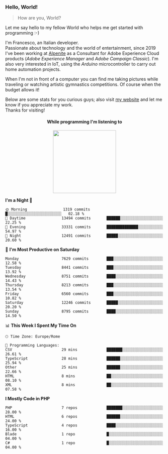 ### Hello, World!

> How are you, World?

Let me say hello to my fellow World who helps me get started with programming :-)

I'm Francesco, an Italian developer.  
Passionate about technology and the world of entertainment, since 2019 I've been working at [Alpenite](https://www.alpenite.com) as a Consultant for Adobe Experience Cloud products (*Adobe Experience Manager* and *Adobe Campaign Classic*). I'm also very interested in IoT, using the *Arduino* microcontroller to carry out home automation projects.

When I'm not in front of a computer you can find me taking pictures while traveling or watching artistic gymnastics competitions. Of course when the budget allows it!

Below are some stats for you curious guys; also visit [my website](https://www.francescorega.eu) and let me know if you appreciate my work.  
Thanks for visiting!

<div align="center">
  <h4>While programming I'm listening to</h4>
  <a href="https://apps.francescorega.eu/now-playing/11147232609" target="_blank"><img src="https://apps.francescorega.eu/now-playing/11147232609" width="200"></a>
</div>

<!--START_SECTION:waka-->
**I'm a Night 🦉** 

```text
🌞 Morning                1319 commits        █░░░░░░░░░░░░░░░░░░░░░░░░   02.18 % 
🌆 Daytime                13494 commits       ██████░░░░░░░░░░░░░░░░░░░   22.25 % 
🌃 Evening                33331 commits       ██████████████░░░░░░░░░░░   54.97 % 
🌙 Night                  12491 commits       █████░░░░░░░░░░░░░░░░░░░░   20.60 % 
```
📅 **I'm Most Productive on Saturday** 

```text
Monday                   7629 commits        ███░░░░░░░░░░░░░░░░░░░░░░   12.58 % 
Tuesday                  8441 commits        ███░░░░░░░░░░░░░░░░░░░░░░   13.92 % 
Wednesday                8751 commits        ████░░░░░░░░░░░░░░░░░░░░░   14.43 % 
Thursday                 8213 commits        ███░░░░░░░░░░░░░░░░░░░░░░   13.54 % 
Friday                   6560 commits        ███░░░░░░░░░░░░░░░░░░░░░░   10.82 % 
Saturday                 12246 commits       █████░░░░░░░░░░░░░░░░░░░░   20.20 % 
Sunday                   8795 commits        ████░░░░░░░░░░░░░░░░░░░░░   14.50 % 
```


📊 **This Week I Spent My Time On** 

```text
🕑︎ Time Zone: Europe/Rome

💬 Programming Languages: 
CSV                      29 mins             ███████░░░░░░░░░░░░░░░░░░   26.61 % 
TypeScript               28 mins             ██████░░░░░░░░░░░░░░░░░░░   25.94 % 
Other                    25 mins             ██████░░░░░░░░░░░░░░░░░░░   22.66 % 
HTML                     8 mins              ██░░░░░░░░░░░░░░░░░░░░░░░   08.10 % 
XML                      8 mins              ██░░░░░░░░░░░░░░░░░░░░░░░   07.58 % 
```

**I Mostly Code in PHP** 

```text
PHP                      7 repos             ███████░░░░░░░░░░░░░░░░░░   28.00 % 
HTML                     6 repos             ██████░░░░░░░░░░░░░░░░░░░   24.00 % 
TypeScript               4 repos             ████░░░░░░░░░░░░░░░░░░░░░   16.00 % 
Blade                    1 repo              █░░░░░░░░░░░░░░░░░░░░░░░░   04.00 % 
C#                       1 repo              █░░░░░░░░░░░░░░░░░░░░░░░░   04.00 % 
```




<!--END_SECTION:waka-->
